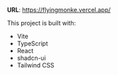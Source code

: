 **URL**: https://flyingmonke.vercel.app/

This project is built with:

- Vite
- TypeScript
- React
- shadcn-ui
- Tailwind CSS
